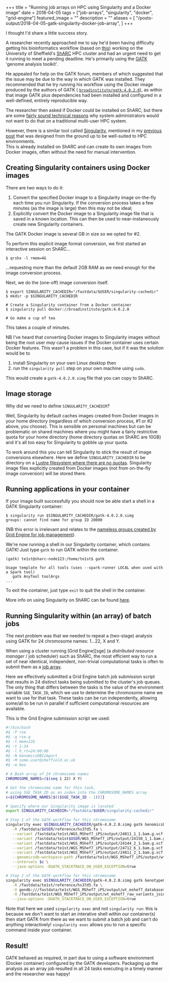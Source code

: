 +++
title = "Running job arrays on HPC using Singularity and a Docker image"
date = 2018-04-05
tags = ["job-arrays", "singularity", "docker", "grid-engine"]
featured_image = ""
description = ""
aliases = [
    "/posts-output/2018-04-05-gatk-singularity-docker-job-array",
]
+++

I thought I'd share a little success story.

A researcher recently approached me to say he'd been having difficulty 
getting his bioinformatics workflow (based on [this][gatk-workflow]) working on the University of Sheffield's [ShARC][sharc] HPC cluster and 
had an urgent need to get it running to meet a pending deadline.
He's primarily using the [GATK][gatk] 'genome analysis toolkit'. 

He appealed for help on the GATK forum, 
members of which suggested that the issue may be due to the way in which GATK was installed. 
They recommended that he try running his workflow using the Docker image produced by the authors of GATK (
[`broadinstitute/gatk:4.0.2.0`][gatk-dockerhub]), 
as within that image GATK plus dependencies had been installed and configured in a well-defined, entirely reproducible way.

The researcher then asked if Docker could be installed on ShARC, 
but there are some [fairly sound technical reasons][kurtzer-interview] why 
system administrators would not want to do that on a traditional multi-user HPC system.

However, there is a similar tool called [Singularity][singularity], 
mentioned in my [previous post](/posts-output/2018-01-30-abaqus-singularity.md)
that was designed from the ground up to be well-suited to HPC environments.  
This is already installed on ShARC and can create its own images from Docker images, 
often without the need for manual intervention. 

## Creating Singularity containers using Docker images

There are two ways to do it:

1.  Convert the specified Docker image to a Singularity image on-the-fly each time you run Singularity. 
    If the conversion process takes a few minutes (as the image is large) then this may not be ideal;
2.  Explicitly convert the Docker image to a Singularity image file that is saved in a known location. 
    This can then be used to near-instaneously create new Singularity containers.

The GATK Docker image is several GB in size so we opted for #2.

To perform this explicit image format conversion, we first started an interactive session on ShARC...

    $ qrshx -l rmem=4G

...requesting more than the default 2GB RAM as we need enough for the image conversion process.

Next, we do the (one-off) image conversion itself. 

    $ export SINGULARITY_CACHEDIR="/fastdata/$USER/singularity-cachedir"
    $ mkdir -p $SINGULARITY_CACHEDIR

    # Create a Singularity container from a Docker container
    $ singularity pull docker://broadinstitute/gatk:4.0.2.0 

    # Go make a cup of tea

This takes a couple of minutes. 

NB I've heard that converting Docker images to Singularity images 
without being the root user *may* cause issues 
if the Docker container uses certain Docker features. 
This wasn't a problem in this case, but if it was the solution would be to

1. install Singularity on your own Linux desktop then
1. run the `singularity pull` step on your own machine using `sudo`.

This would create a `gatk-4.0.2.0.simg` file that you can copy to ShARC.

## Image storage

Why did we need to define `SINGULARITY_CACHEDIR`? 

Well, Singularity by default caches images created from Docker images in your home directory 
(regardless of which conversion process, #1 or #2 above, you choose).
This is sensible on personal machines but can be problematic on shared machines where 
you might have a fairly restrictive quota for your home directory
(home directory quotas on ShARC are 10GB) and it's all too easy for Singularity to gobble up your quota.

To work around this you can tell Singularity to stick the result of image conversions elsewhere. 
Here we define `SINGULARITY_CACHEDIR` to be directory on 
a [Lustre filesystem where there are no quotas][sharc-filestore].
Singularity image files explicitly created from Docker images (not from on-the-fly image conversion) will be stored there.

## Running applications in your container

If your image built successfully you should now be able start a shell in a GATK Singularity container:

    $ singularity run $SINGULARITY_CACHEDIR/gatk-4.0.2.0.simg
    groups: cannot find name for group ID 20000 
  
(NB this error is irrelevant and relates to the [nameless groups created by Grid Engine for job management][sge-job-groups]).

We're now running a shell in our Singularity container, which contains GATK! 
Just type `gatk` to run GATK within the container.

    (gatk) te1st@sharc-node123:/home/te1st$ gatk

    Usage template for all tools (uses --spark-runner LOCAL when used with a Spark tool)
       gatk AnyTool toolArgs
    ...

To exit the container, just type `exit` to quit the shell in the container.

More info on using Singularity on ShARC can be found [here][sharc-singularity].

## Running Singularity within (an array) of batch jobs

The next problem was that we needed to repeat a (two-stage) analysis using GATK for 24 chromosome names: 
1...22, X and Y.

When using a cluster running [Grid Engine][sge] (a *distributed resource manager* / job scheduler) such as ShARC,
the most efficient way to run a set of near identical, independent, non-trivial computational tasks is often to 
submit them as a [job array][sharc-job-array].

Here we effectively submitted a Grid Engine batch job submission script that 
results in 24 distinct tasks being submitted to the cluster's job queues.
The only thing that differs between the tasks is the value of the environment variable
`SGE_TASK_ID`, which we use to determine the chromosome name we want to use for that task.
These tasks can be run independently, allowing some/all to be run in parallel if sufficient computational resources are available.

This is the Grid Engine submission script we used:

```bash
#!/bin/bash
#$ -P rse
#$ -q rse.q
#$ -l mem=12G
#$ -t 1-24
#$ -l h_rt=24:00:00
#$ -N GenomicsDBIimport
#$ -M some.user@sheffield.ac.uk
#$ -m bea

# A Bash array of 24 chromosome names
CHROMOSOME_NAMES=($(seq 1 22) X Y)

# Get the chromosome name for this task,
# using SGE_TASK_ID as an index into the CHROMOSOME_NAMES array
c=${CHROMOSOME_NAMES[$(($SGE_TASK_ID - 1))]}

# Specify where our Singularity image is located
export SINGULARITY_CACHEDIR="/fastdata/$USER/singularity-cachedir"

# Step 1 of the GATK workflow for this chromosome
singularity exec $SINGULARITY_CACHEDIR/gatk-4.0.2.0.simg gatk GenomicsDBImport \
   -R /fastdata/$USER/reference/hs37d5.fa \
   --variant /fastdata/te1st/WGS_MShef7_iPS/output/24811_1_1.bam.g.vcf \
   --variant /fastdata/te1st$USER/WGS_MShef7_iPS/output/24150_1_1.bam.g.vcf \
   --variant /fastdata/te1st/WGS_MShef7_iPS/output/24144_2_1.bam.g.vcf \
   --variant /fastdata/te1st/WGS_MShef7_iPS/output/24712_6_1.bam.g.vcf \
   --variant /fastdata/te1st/WGS_MShef7_iPS/output/24811_2_1.bam.g.vcf \
   --genomicsdb-workspace-path /fastdata/te1st/WGS_MShef7_iPS/output/wt_mshef7_database$c \
   --intervals $c \
   --java-options -DGATK_STACKTRACE_ON_USER_EXCEPTION=true

# Step 2 of the GATK workflow for this chromosome
singularity exec $SINGULARITY_CACHEDIR/gatk-4.0.2.0.simg gatk GenotypeGVCFs \
   -R /fastdata/te1st/reference/hs37d5.fa \
   -V gendb:///fastdata/te1st/WGS_MShef7_iPS/output/wt_mshef7_database$c \
   -O /fastdata/te1st/WGS_MShef7_iPS/output/wt_mshef7_raw_variants_jointcalls_chr$c.vcf \
   --java-options -DGATK_STACKTRACE_ON_USER_EXCEPTION=true
```

Note that here we used `singularity exec` and not `singularity run`: 
this is because we don't want to start an interative shell within our container(s) then
start GATK from there as we want to submit a batch job and can't do anything interactively!
`singularity exec` allows you to run a specific command inside your container.

## Result!

GATK behaved as required, in part due to using a software environment (Docker container) configured by the GATK developers.  Packaging up the analysis as an array job resulted in all 24 tasks executing in a timely manner and the researcher was happy!

[sharc]: http://docs.hpc.shef.ac.uk/en/latest/sharc/
[gatk]: https://software.broadinstitute.org/gatk/
[gatk-dockerhub]: https://hub.docker.com/r/broadinstitute/gatk/
[singularity]: https://singularity.lbl.gov/
[kurtzer-interview]: http://www.admin-magazine.com/HPC/Articles/Interview-with-Gregory-Kurtzer-Developer-of-Singularity
[sharc-filestore]: http://docs.hpc.shef.ac.uk/en/latest/hpc/filestore.html
[sge-job-groups]: http://docs.hpc.shef.ac.uk/en/latest/troubleshooting.html#warning-about-groups-cannot-find-name-for-group-id-xxxxx
[sharc-singularity]: http://docs.hpc.shef.ac.uk/en/latest/sharc/software/apps/singularity.html
[soge]: https://arc.liv.ac.uk/trac/SGE
[sharc-job-array]: http://docs.hpc.shef.ac.uk/en/latest/parallel/JobArray.html
[gatk-workflow]: https://software.broadinstitute.org/gatk/best-practices/workflow?id=11145
